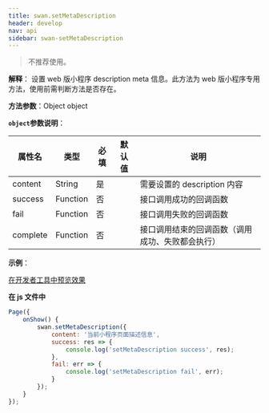 ```yaml
---
title: swan.setMetaDescription
header: develop
nav: api
sidebar: swan-setMetaDescription
---
```

 
 

> 不推荐使用。

**解释**： 设置 web 版小程序 description meta 信息。此方法为 web 版小程序专用方法，使用前需判断方法是否存在。

**方法参数**：Object object

**`object`参数说明**：

|属性名 |类型  |必填 | 默认值 |说明|
|---- | ---- | ---- | ----|----|
| content |  String  |是 || 需要设置的 description 内容|
|success |Function  |  否  ||接口调用成功的回调函数|
|fail  | Function  |  否  | | 接口调用失败的回调函数|
|complete   | Function   | 否  | | 接口调用结束的回调函数（调用成功、失败都会执行）|

**示例**：

<a href="swanide://fragment/4ccb5b68713b1395539d9a7cfd596cf81559045540637" title="在开发者工具中预览效果" target="_self">在开发者工具中预览效果</a>


**在 js 文件中**

```js
Page({
    onShow() {
        swan.setMetaDescription({
            content: '当前小程序页面描述信息',
            success: res => {
                console.log('setMetaDescription success', res);
            },
            fail: err => {
                console.log('setMetaDescription fail', err);
            }
        });
    }
});
```


